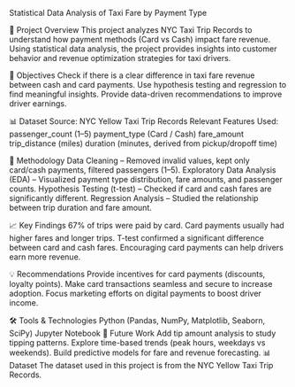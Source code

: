 Statistical Data Analysis of Taxi Fare by Payment Type

📌 Project Overview
This project analyzes NYC Taxi Trip Records to understand how payment methods (Card vs Cash) impact fare revenue.
Using statistical data analysis, the project provides insights into customer behavior and revenue optimization strategies for taxi drivers.

🎯 Objectives
Check if there is a clear difference in taxi fare revenue between cash and card payments.
Use hypothesis testing and regression to find meaningful insights.
Provide data-driven recommendations to improve driver earnings.

📊 Dataset
Source: NYC Yellow Taxi Trip Records
Relevant Features Used:
passenger_count (1–5)
payment_type (Card / Cash)
fare_amount
trip_distance (miles)
duration (minutes, derived from pickup/dropoff time)

🔎 Methodology
Data Cleaning – Removed invalid values, kept only card/cash payments, filtered passengers (1–5).
Exploratory Data Analysis (EDA) – Visualized payment type distribution, fare amounts, and passenger counts.
Hypothesis Testing (t-test) – Checked if card and cash fares are significantly different.
Regression Analysis – Studied the relationship between trip duration and fare amount.

📈 Key Findings
67% of trips were paid by card.
Card payments usually had higher fares and longer trips.
T-test confirmed a significant difference between card and cash fares.
Encouraging card payments can help drivers earn more revenue.

💡 Recommendations
Provide incentives for card payments (discounts, loyalty points).
Make card transactions seamless and secure to increase adoption.
Focus marketing efforts on digital payments to boost driver income.

🛠️ Tools & Technologies
Python (Pandas, NumPy, Matplotlib, Seaborn, SciPy)
Jupyter Notebook
🚀 Future Work
Add tip amount analysis to study tipping patterns.
Explore time-based trends (peak hours, weekdays vs weekends).
Build predictive models for fare and revenue forecasting.
📊 Dataset
The dataset used in this project is from the NYC Yellow Taxi Trip Records.
